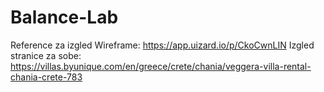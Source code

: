 # Balance-Lab

Reference za izgled
Wireframe: https://app.uizard.io/p/CkoCwnLIN
Izgled stranice za sobe: https://villas.byunique.com/en/greece/crete/chania/veggera-villa-rental-chania-crete-783
